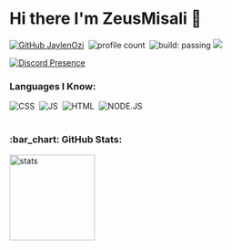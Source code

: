 # Hi there I'm ZeusMisali 👋
[![GitHub JaylenOzi](https://img.shields.io/github/followers/ZeusMisali?label=follow&style=social)](https://github.com/ZeusMisali)&nbsp;
![profile count](https://komarev.com/ghpvc/?username=ZeusMisali&color=red)&nbsp;
![build: passing](https://img.shields.io/badge/build-passing-success)
<a href="https://instagram.com/dev.ertugrul"><img src="https://img.shields.io/badge/Follow-8b72ff?style=flat&logo=Instagram&logoColor=white"/></a> &nbsp;



[![Discord Presence](https://lanyard-profile-readme.vercel.app/api/692411581572841544)](https://discord.com/users/692411581572841544)


### Languages I Know:
![CSS](https://img.shields.io/badge/CSS3-1572B6?style=for-the-badge&logo=css3&logoColor=white)&nbsp;
![JS](https://img.shields.io/badge/JavaScript-F7DF1E?style=for-the-badge&logo=javascript&logoColor=black)&nbsp;
![HTML](https://img.shields.io/badge/HTML5-E34F26?style=for-the-badge&logo=html5&logoColor=white)&nbsp;
![NODE.JS](https://img.shields.io/badge/Node.js-43853D?style=for-the-badge&logo=node.js&logoColor=white)&nbsp;
<br />
<br />
<h3 align="left">:bar_chart: GitHub Stats:</h3>
<p align="left">
   <img src="https://github-readme-stats.vercel.app/api?username=ZeusMisali&count_private=true&show_icons=true&theme=dark&hide_border=true" width="%100" height="150px" alt="stats" />






[website]: https://codeSTACKr.com
[course]: http://vsCodeHero.com
[twitter]: https://twitter.com/codeSTACKr
[youtube]: https://www.youtube.com/channel/UCtG3BXJlbWwaFUxgbIJ6XiQ
[instagram]: https://instagram.com/dev.ertugrul
[linkedin]: https://linkedin.com/in/codeSTACKr
[webdevplaylist]: https://www.youtube.com/playlist?list=PLkwxH9e_vrAJ0WbEsFA9W3I1W-g_BTsbt
[jsplaylist]: https://www.youtube.com/playlist?list=PLkwxH9e_vrALRJKu7wfXby3MKeflhTu6B
[cssplaylist]: https://www.youtube.com/playlist?list=PLkwxH9e_vrALSdvZuEh6gqQdmDoDIoqz4
[reactplaylist]: https://www.youtube.com/playlist?list=PLkwxH9e_vrAK4TdffpxKY3QGyHCpxFcQ0



